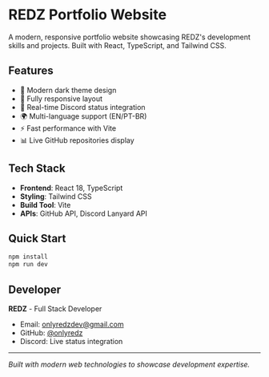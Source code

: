 # REDZ Portfolio Website

A modern, responsive portfolio website showcasing REDZ's development skills and projects. Built with React, TypeScript, and Tailwind CSS.

## Features

- 🎨 Modern dark theme design
- 📱 Fully responsive layout
- 🔄 Real-time Discord status integration
- 🌍 Multi-language support (EN/PT-BR)
- ⚡ Fast performance with Vite
- 📊 Live GitHub repositories display

## Tech Stack

- **Frontend**: React 18, TypeScript
- **Styling**: Tailwind CSS
- **Build Tool**: Vite
- **APIs**: GitHub API, Discord Lanyard API

## Quick Start

```bash
npm install
npm run dev
```

## Developer

**REDZ** - Full Stack Developer
- Email: onlyredzdev@gmail.com
- GitHub: [@onlyredz](https://github.com/onlyredz)
- Discord: Live status integration

---

*Built with modern web technologies to showcase development expertise.*
